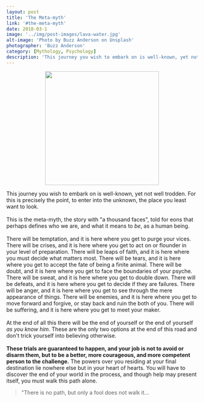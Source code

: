 ```yaml
---
layout: post
title: 'The Meta-myth'
link: '#the-meta-myth'
date: 2018-03-1
image: '../img/post-images/lava-water.jpg'
alt-image: 'Photo by Buzz Anderson on Unsplash'
photographer: 'Buzz Anderson'
category: [Mythology, Psychology]
description: 'This journey you wish to embark on is well-known, yet not well trodden. For this is precisely the point, to enter into the unknown, the place you least want to look.'
---
```


<img src="https://upload.wikimedia.org/wikipedia/commons/1/1b/Heroesjourney.svg" width="300" height="300" style="display:block;margin:0 auto;">

This journey you wish to embark on is well-known, yet not well trodden. For this is precisely the point, to enter into the unknown, the place you least want to look. 
<br>
<br>
This is the meta-myth, the story with "a thousand faces", told for eons that perhaps defines who we are, and what it means to <em>be</em>, as a human being. 
<br>
<br>
There will be temptation, and it is here where you get to purge your vices. There will be crises, and it is here where you get to act on or flounder in your level of preparation. There will be leaps of faith, and it is here where you must decide what matters most. There will be tears, and it is here where you get to accept the fate of being a finite animal. There will be doubt, and it is here where you get to face the boundaries of your psyche. There will be sweat, and it is here where you get to double down. There will be defeats, and it is here where you get to decide if they are failures. There will be anger, and it is here where you get to see through the mere appearance of things. There will be enemies, and it is here where you get to move forward and forgive, or stay back and ruin the both of you. There will be suffering, and it is here where you get to meet your maker.   
<br>
At the end of all this there will be the end of yourself or the end of yourself <em>as you know him</em>. These are the only two options at the end of this road and don't trick yourself into believing otherwise. 
<br>
<br>
**These trials are guaranteed to happen, and your job is not to avoid or disarm them, but to be a better, more courageous, and more competent person to the challenge.** The powers over you residing at your final destination lie nowhere else but in your heart of hearts. You will have to discover the end of your world in the process, and though help may present itself, you must walk this path alone. 


>"There is no path, but only a fool does not walk it…

<!-- <figure class="typl8-blockquote">
        <blockquote cite="">
            <p class="blockquote text-center italic">"There is no path, but only a fool does not walk it…"
        </blockquote>
    
        <figcaption>
          <cite>
            <small>Unknown</small>
          </cite>
        </figcaption>
    </figure> -->


<!-- ![Drag Racing](https://upload.wikimedia.org/wikipedia/commons/thumb/1/1b/Heroesjourney.svg/2000px-Heroesjourney.svg.png) -->